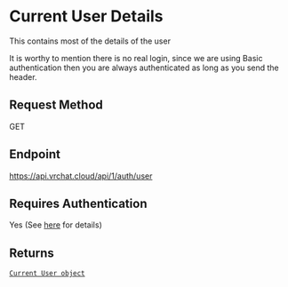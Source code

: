 # Current User Details

This contains most of the details of the user

It is worthy to mention there is no real login, since we are using Basic authentication then you are always authenticated as long as you send the header.

## Request Method
GET

## Endpoint
https://api.vrchat.cloud/api/1/auth/user

## Requires Authentication
Yes (See [here](Authorization.md) for details)

## Returns

[`Current User object`](Objects/User.md?id=current-user-object)
